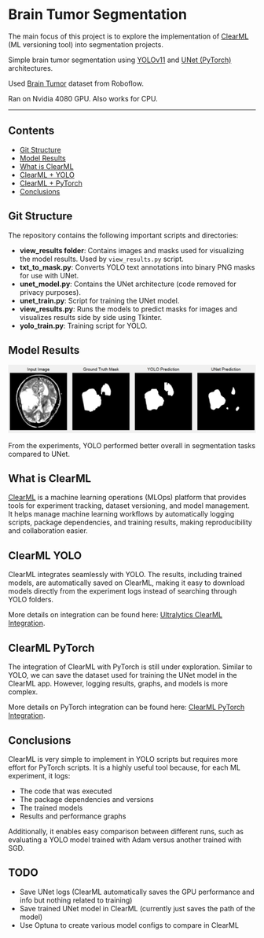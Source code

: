 # Brain Tumor Segmentation
The main focus of this project is to explore the implementation of [ClearML](https://clear.ml) (ML versioning tool) into segmentation projects.

Simple brain tumor segmentation using [YOLOv11](https://github.com/ultralytics/ultralytics) and [UNet (PyTorch)](https://pytorch.org) architectures.

Used [Brain Tumor](https://universe.roboflow.com/instant-8qfjt/brain-tumor-yzzav-gfuc5) dataset from Roboflow.

Ran on Nvidia 4080 GPU. Also works for CPU.

---

## Contents
- [Git Structure](#git-structure)
- [Model Results](#model-results)
- [What is ClearML](#what-is-clearml)
- [ClearML + YOLO](#clearml-yolo)
- [ClearML + PyTorch](#clearml-pytorch)
- [Conclusions](#conclusions)

## Git Structure
The repository contains the following important scripts and directories:

- **view_results folder**: Contains images and masks used for visualizing the model results. Used by `view_results.py` script.
- **txt_to_mask.py**: Converts YOLO text annotations into binary PNG masks for use with UNet.
- **unet_model.py**: Contains the UNet architecture (code removed for privacy purposes).
- **unet_train.py**: Script for training the UNet model.
- **view_results.py**: Runs the models to predict masks for images and visualizes results side by side using Tkinter.
- **yolo_train.py**: Training script for YOLO.

## Model Results
![Model Comparison](view_results/result.png)

From the experiments, YOLO performed better overall in segmentation tasks compared to UNet.

## What is ClearML
[ClearML](https://clear.ml) is a machine learning operations (MLOps) platform that provides tools for experiment tracking, dataset versioning, and model management. It helps manage machine learning workflows by automatically logging scripts, package dependencies, and training results, making reproducibility and collaboration easier.

## ClearML YOLO
ClearML integrates seamlessly with YOLO. The results, including trained models, are automatically saved on ClearML, making it easy to download models directly from the experiment logs instead of searching through YOLO folders. 

More details on integration can be found here: [Ultralytics ClearML Integration](https://docs.ultralytics.com/integrations/clearml/).

## ClearML PyTorch
The integration of ClearML with PyTorch is still under exploration. Similar to YOLO, we can save the dataset used for training the UNet model in the ClearML app. However, logging results, graphs, and models is more complex.

More details on PyTorch integration can be found here: [ClearML PyTorch Integration](https://clear.ml/docs/latest/docs/integrations/pytorch).

## Conclusions
ClearML is very simple to implement in YOLO scripts but requires more effort for PyTorch scripts. It is a highly useful tool because, for each ML experiment, it logs:

- The code that was executed
- The package dependencies and versions
- The trained models
- Results and performance graphs

Additionally, it enables easy comparison between different runs, such as evaluating a YOLO model trained with Adam versus another trained with SGD.

## TODO
- Save UNet logs (ClearML automatically saves the GPU performance and info but nothing related to training)
- Save trained UNet model in ClearML (currently just saves the path of the model)
- Use Optuna to create various model configs to compare in ClearML

